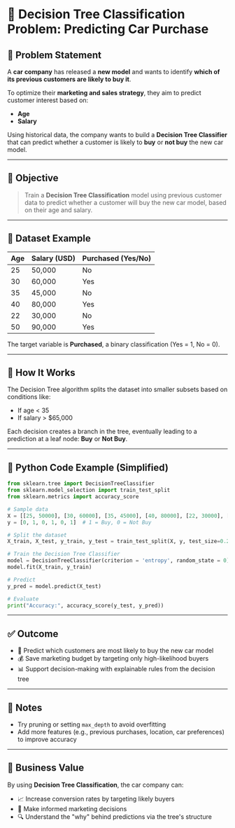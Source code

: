 # 🚗 Decision Tree Classification Problem: Predicting Car Purchase

## 🧩 Problem Statement

A **car company** has released a **new model** and wants to identify **which of its previous customers are likely to buy it**.

To optimize their **marketing and sales strategy**, they aim to predict customer interest based on:

- **Age**
- **Salary**

Using historical data, the company wants to build a **Decision Tree Classifier** that can predict whether a customer is likely to **buy** or **not buy** the new car model.

---

## 🎯 Objective

> Train a **Decision Tree Classification** model using previous customer data to predict whether a customer will buy the new car model, based on their age and salary.

---

## 🧪 Dataset Example

| Age | Salary (USD) | Purchased (Yes/No) |
|-----|--------------|--------------------|
| 25  | 50,000       | No                 |
| 30  | 60,000       | Yes                |
| 35  | 45,000       | No                 |
| 40  | 80,000       | Yes                |
| 22  | 30,000       | No                 |
| 50  | 90,000       | Yes                |

The target variable is **Purchased**, a binary classification (Yes = 1, No = 0).

---

## 🤖 How It Works

The Decision Tree algorithm splits the dataset into smaller subsets based on conditions like:

- If age < 35
- If salary > $65,000

Each decision creates a branch in the tree, eventually leading to a prediction at a leaf node: **Buy** or **Not Buy**.

---

## 🧠 Python Code Example (Simplified)

```python
from sklearn.tree import DecisionTreeClassifier
from sklearn.model_selection import train_test_split
from sklearn.metrics import accuracy_score

# Sample data
X = [[25, 50000], [30, 60000], [35, 45000], [40, 80000], [22, 30000], [50, 90000]]
y = [0, 1, 0, 1, 0, 1]  # 1 = Buy, 0 = Not Buy

# Split the dataset
X_train, X_test, y_train, y_test = train_test_split(X, y, test_size=0.2, random_state=42)

# Train the Decision Tree Classifier
model = DecisionTreeClassifier(criterion = 'entropy', random_state = 0)
model.fit(X_train, y_train)

# Predict
y_pred = model.predict(X_test)

# Evaluate
print("Accuracy:", accuracy_score(y_test, y_pred))
```

---

## ✅ Outcome

- 🎯 Predict which customers are most likely to buy the new car model
- 💰 Save marketing budget by targeting only high-likelihood buyers
- 📊 Support decision-making with explainable rules from the decision tree

---

## 📂 Notes

- Try pruning or setting `max_depth` to avoid overfitting
- Add more features (e.g., previous purchases, location, car preferences) to improve accuracy

---

## 📌 Business Value

By using **Decision Tree Classification**, the car company can:

- 📈 Increase conversion rates by targeting likely buyers
- 🧠 Make informed marketing decisions
- 🔍 Understand the "why" behind predictions via the tree's structure

